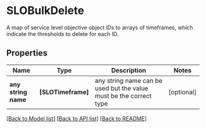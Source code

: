# SLOBulkDelete

A map of service level objective object IDs to arrays of timeframes, which indicate the thresholds to delete for each ID.

## Properties
Name | Type | Description | Notes
------------ | ------------- | ------------- | -------------
**any string name** | **[SLOTimeframe]** | any string name can be used but the value must be the correct type | [optional]

[[Back to Model list]](README.md#documentation-for-models) [[Back to API list]](README.md#documentation-for-api-endpoints) [[Back to README]](README.md)


